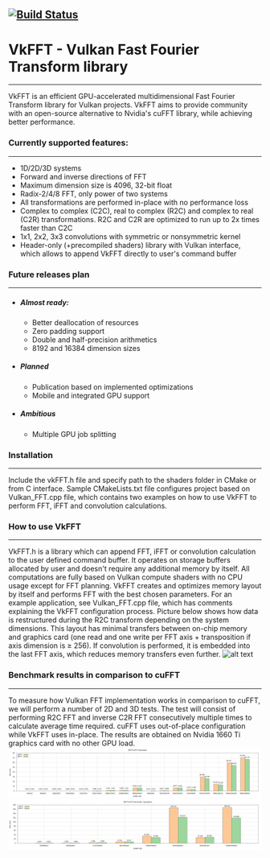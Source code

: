 [![Build Status](https://travis-ci.com/DTolm/VkFFT.svg?token=nMgUQeqx7PXMeCFaXqsb&branch=master)](https://travis-ci.com/DTolm/VkFFT)
------
# VkFFT - Vulkan Fast Fourier Transform library
------

VkFFT is an efficient GPU-accelerated multidimensional Fast Fourier Transform library for Vulkan projects. VkFFT aims to provide community with an open-source alternative to Nvidia's cuFFT library, while achieving better performance.  


### Currently supported features:
------
  - 1D/2D/3D systems
  - Forward and inverse directions of FFT
  - Maximum dimension size is 4096, 32-bit float 
  - Radix-2/4/8 FFT, only power of two systems
  - All transformations are performed in-place with no performance loss
  - Complex to complex (C2C), real to complex (R2C) and complex to real (C2R) transformations. R2C and C2R are optimized to run up to 2x times faster than C2C
  - 1x1, 2x2, 3x3 convolutions with symmetric or nonsymmetric kernel
  - Header-only (+precompiled shaders) library with Vulkan interface, which allows to append VkFFT directly to user's command buffer

### Future releases plan
------
 - ##### Almost ready:
   - Better deallocation of resources 
   - Zero padding support
   - Double and half-precision arithmetics
   - 8192 and 16384 dimension sizes
 - ##### Planned
    - Publication based on implemented optimizations
    - Mobile and integrated GPU support
 - ##### Ambitious
    - Multiple GPU job splitting

### Installation
------
Include the vkFFT.h file and specify path to the shaders folder in CMake or from C interface. Sample CMakeLists.txt file configures project based on Vulkan_FFT.cpp file, which contains two examples on how to use VkFFT to perform FFT, iFFT and convolution calculations.
### How to use VkFFT
------
VkFFT.h is a library which can append FFT, iFFT or convolution calculation to the user defined command buffer. It operates on storage buffers allocated by user and doesn't require any additional memory by itself. All computations are fully based on Vulkan compute shaders with no CPU usage except for FFT planning. VkFFT creates and optimizes memory layout by itself and performs FFT with the best chosen parameters. For an example application, see Vulkan_FFT.cpp file, which has comments explaining the VkFFT configuration process. 
Picture below shows how data is restructured during the R2C transform depending on the system dimensions. This layout has minimal transfers between on-chip memory and graphics card (one read and one write per FFT axis + transposition if axis dimension is ≥ 256). If convolution is performed, it is embedded into the last FFT axis, which reduces memory transfers even further.
![alt text](https://github.com/dtolm/VkFFT/blob/master/FFT_memory_layout.png.png?raw=true)
### Benchmark results in comparison to cuFFT
------
To measure how Vulkan FFT implementation works in comparison to cuFFT, we will perform a number of 2D and 3D tests. The test will consist of performing R2C FFT and inverse C2R FFT consecutively multiple times to calculate average time required. cuFFT uses out-of-place configuration while VkFFT uses in-place. The results are obtained on Nvidia 1660 Ti graphics card with no other GPU load.
![alt text](https://github.com/DTolm/VkFFT/blob/master/vkfft_benchmark_1.png?raw=true)
![alt text](https://github.com/DTolm/VkFFT/blob/master/vkfft_benchmark_2.png?raw=true)
